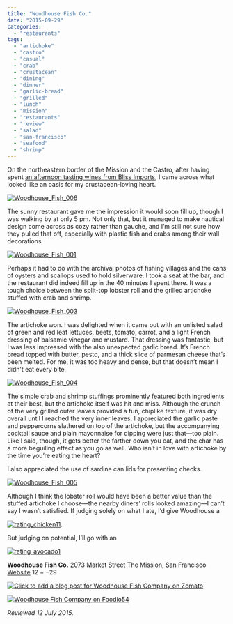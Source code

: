 ```yaml
---
title: "Woodhouse Fish Co."
date: "2015-09-29"
categories:
  - "restaurants"
tags:
  - "artichoke"
  - "castro"
  - "casual"
  - "crab"
  - "crustacean"
  - "dining"
  - "dinner"
  - "garlic-bread"
  - "grilled"
  - "lunch"
  - "mission"
  - "restaurants"
  - "review"
  - "salad"
  - "san-francisco"
  - "seafood"
  - "shrimp"
---
```


On the northeastern border of the Mission and the Castro, after having spent [an afternoon tasting wines from Bliss Imports](http://thegourmez.com/2015/07/20/bliss-wine-imports-tasting/), I came across what looked like an oasis for my crustacean-loving heart.

[![Woodhouse_Fish_006](http://s3.amazonaws.com/thegourmez-wpmedia/2015/07/Woodhouse_Fish_006-309x500.jpg)](http://s3.amazonaws.com/thegourmez-wpmedia/2015/07/Woodhouse_Fish_006.jpg)

The sunny restaurant gave me the impression it would soon fill up, though I was walking by at only 5 pm. Not only that, but it managed to make nautical design come across as cozy rather than gauche, and I’m still not sure how they pulled that off, especially with plastic fish and crabs among their wall decorations.

[![Woodhouse_Fish_001](http://s3.amazonaws.com/thegourmez-wpmedia/2015/07/Woodhouse_Fish_001-500x334.jpg)](http://s3.amazonaws.com/thegourmez-wpmedia/2015/07/Woodhouse_Fish_001.jpg)

Perhaps it had to do with the archival photos of fishing villages and the cans of oysters and scallops used to hold silverware. I took a seat at the bar, and the restaurant did indeed fill up in the 40 minutes I spent there. It was a tough choice between the split-top lobster roll and the grilled artichoke stuffed with crab and shrimp.

[![Woodhouse_Fish_003](http://s3.amazonaws.com/thegourmez-wpmedia/2015/07/Woodhouse_Fish_003-500x334.jpg)](http://s3.amazonaws.com/thegourmez-wpmedia/2015/07/Woodhouse_Fish_003.jpg)

The artichoke won. I was delighted when it came out with an unlisted salad of green and red leaf lettuces, beets, tomato, carrot, and a light French dressing of balsamic vinegar and mustard. That dressing was fantastic, but I was less impressed with the also unexpected garlic bread. It’s French bread topped with butter, pesto, and a thick slice of parmesan cheese that’s been melted. For me, it was too heavy and dense, but that doesn’t mean I didn’t eat every bite.

[![Woodhouse_Fish_004](http://s3.amazonaws.com/thegourmez-wpmedia/2015/07/Woodhouse_Fish_004-500x334.jpg)](http://s3.amazonaws.com/thegourmez-wpmedia/2015/07/Woodhouse_Fish_004.jpg)

The simple crab and shrimp stuffings prominently featured both ingredients at their best, but the artichoke itself was hit and miss. Although the crunch of the very grilled outer leaves provided a fun, chiplike texture, it was dry overall until I reached the very inner leaves. I appreciated the garlic paste and peppercorns slathered on top of the artichoke, but the accompanying cocktail sauce and plain mayonnaise for dipping were just that—too plain. Like I said, though, it gets better the farther down you eat, and the char has a more beguiling effect as you go as well. Who isn’t in love with artichoke by the time you’re eating the heart?

I also appreciated the use of sardine can lids for presenting checks.

[![Woodhouse_Fish_005](http://s3.amazonaws.com/thegourmez-wpmedia/2015/07/Woodhouse_Fish_005-500x418.jpg)](http://s3.amazonaws.com/thegourmez-wpmedia/2015/07/Woodhouse_Fish_005.jpg)

Although I think the lobster roll would have been a better value than the stuffed artichoke I choose—the nearby diners’ rolls looked amazing—I can’t say I wasn’t satisfied. If judging solely on what I ate, I’d give Woodhouse a

[![rating_chicken11](http://s3.amazonaws.com/thegourmez-wpmedia/2009/02/rating_chicken11.gif)](http://s3.amazonaws.com/thegourmez-wpmedia/2009/02/rating_chicken11.gif).

But judging on potential, I’ll go with an

[![rating_avocado1](http://s3.amazonaws.com/thegourmez-wpmedia/2009/02/rating_avocado1.gif)](http://s3.amazonaws.com/thegourmez-wpmedia/2009/02/rating_avocado1.gif)

**Woodhouse Fish Co.** 2073 Market Street The Mission, San Francisco [Website](http://www.woodhousefish.com/) $12--$29

[![Click to add a blog post for Woodhouse Fish Company on Zomato](https://www.zomato.com/logo/16852721/ibiglink)](https://www.zomato.com/san-francisco/woodhouse-fish-company-san-francisco)

[![Woodhouse Fish Company on Foodio54](http://foodio54.com/images/badge-2-9d83a.jpg)](http://foodio54.com/restaurant/San-Francisco-CA/9d83a/Woodhouse-Fish-Company)

_Reviewed 12 July 2015._
